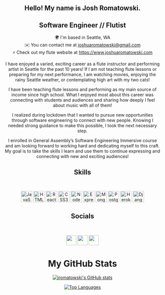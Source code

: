 
<h2 align="center">Hello!  My name is Josh Romatowski.</h2>

<h2 align="center">Software Engineer // Flutist</h2>

<div align="center">

🌍  I'm based in Seattle, WA
<br>
✉️  You can contact me at [joshuaromatowski@gmail.com](mailto:joshuaromatowski@gmail.com)
<br>
⚡  Check out my flute website at https://www.joshuaromatowski.com

</div>

<div align="center">

I have enjoyed a varied, exciting career as a flute instructor and performing artist in Seattle for the past 10 years! If I am not teaching flute lessons or preparing for my next performance, I am watching movies, enjoying the rainy Seattle weather, or contemplating high art with my two cats!

I have been teaching flute lessons and performing as my main source of income since high school. What I enjoyed most about this career was connecting with students and audiences and sharing how deeply I feel about music with all of them! 

I realized during lockdown that I wanted to pursue new opportunities through software engineering to connect with new people. Knowing I needed strong guidance to make this possible, I took the next necessary step.

I enrolled in General Assembly’s Software Engineering Immersive course and am looking forward to working hard and dedicating myself to this craft. My goal is to take the skills I learn and use them to continue expressing and connecting with new and exciting audiences!

</div>

<h2 align="center">Skills</h2><br>

<div align="center">

<a href="https://developer.mozilla.org/en-US/docs/Web/JavaScript" target="_blank" rel="noreferrer"><img src="https://raw.githubusercontent.com/danielcranney/readme-generator/main/public/icons/skills/javascript-colored.svg" width="36" height="36" alt="JavaScript" /></a>
<a href="https://developer.mozilla.org/en-US/docs/Glossary/HTML5" target="_blank" rel="noreferrer"><img src="https://raw.githubusercontent.com/danielcranney/readme-generator/main/public/icons/skills/html5-colored.svg" width="36" height="36" alt="HTML5" /></a>
<a href="https://reactjs.org/" target="_blank" rel="noreferrer"><img src="https://raw.githubusercontent.com/danielcranney/readme-generator/main/public/icons/skills/react-colored.svg" width="36" height="36" alt="React" /></a>
<a href="https://www.w3.org/TR/CSS/#css" target="_blank" rel="noreferrer"><img src="https://raw.githubusercontent.com/danielcranney/readme-generator/main/public/icons/skills/css3-colored.svg" width="36" height="36" alt="CSS3" /></a>
<a href="https://nodejs.org/en/" target="_blank" rel="noreferrer"><img src="https://raw.githubusercontent.com/danielcranney/readme-generator/main/public/icons/skills/nodejs-colored.svg" width="36" height="36" alt="NodeJS" /></a>
<a href="https://expressjs.com/" target="_blank" rel="noreferrer"><img src="https://raw.githubusercontent.com/danielcranney/readme-generator/main/public/icons/skills/express-colored.svg" width="36" height="36" alt="Express" /></a>
<a href="https://www.mongodb.com/" target="_blank" rel="noreferrer"><img src="https://raw.githubusercontent.com/danielcranney/readme-generator/main/public/icons/skills/mongodb-colored.svg" width="36" height="36" alt="MongoDB" /></a>
<a href="https://www.postgresql.org/" target="_blank" rel="noreferrer"><img src="https://raw.githubusercontent.com/danielcranney/readme-generator/main/public/icons/skills/postgresql-colored.svg" width="36" height="36" alt="PostgreSQL" /></a>
<a href="https://www.heroku.com/" target="_blank" rel="noreferrer"><img src="https://raw.githubusercontent.com/danielcranney/readme-generator/main/public/icons/skills/heroku-colored.svg" width="36" height="36" alt="Heroku" /></a>
<a href="https://www.djangoproject.com/" target="_blank" rel="noreferrer"><img src="https://raw.githubusercontent.com/danielcranney/readme-generator/main/public/icons/skills/django-colored.svg" width="36" height="36" alt="Django" /></a>

</div>

<div>

<h2 align="center">Socials</h2><br>

</div>

<div align="center">

<a href="https://github.com/JRomatowski" target="_blank" rel="noreferrer"><img src="https://raw.githubusercontent.com/danielcranney/readme-generator/main/public/icons/socials/github.svg" width="32" height="32" /></a> <a href="https://www.linkedin.com/in/joshuaromatowski/" target="_blank" rel="noreferrer"><img src="https://raw.githubusercontent.com/danielcranney/readme-generator/main/public/icons/socials/linkedin.svg" width="32" height="32" /></a> <a href="https://www.youtube.com/c/JoshuaRomatowski/featured" target="_blank" rel="noreferrer"><img src="https://raw.githubusercontent.com/danielcranney/readme-generator/main/public/icons/socials/youtube.svg" width="32" height="32" /></a> 

</div>

<div align="center">

<h1 align="center">My GitHub Stats</h1>

<a href="https://github.com/JRomatowski"><img src="https://github-readme-stats.vercel.app/api?username=jromatowski&show_icons=true&hide=&count_private=true&title_color=0891b2&text_color=ffffff&icon_color=0891b2&bg_color=1c1917&hide_border=true&show_icons=true" alt="jromatowski's GitHub stats" /></a>

<a href="https://github.com/JRomatowski"><img src="https://github-readme-stats.vercel.app/api/top-langs/?username=jromatowski&langs_count=10&title_color=0891b2&text_color=ffffff&icon_color=0891b2&bg_color=1c1917&hide_border=true&locale=en&custom_title=Top%20%Languages" alt="Top Languages" /></a>

</div>